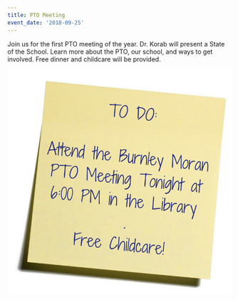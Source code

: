 ```yaml
---
title: PTO Meeting
event_date: '2018-09-25'
---
```

Join us for the first PTO meeting of the year. Dr. Korab will present a State of the School. Learn more about the PTO, our school, and ways to get involved. Free dinner and childcare will be provided.

![](/uploads/ptotodolist.png)
